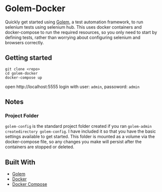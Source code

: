 # Golem-Docker

Quickly get started using [Golem](https://golem-framework.readthedocs.io/en/latest/), a test automation framework, to run selenium tests using selenium hub. This uses docker containers and docker-compose to run the required resources, so you only need to start by defining tests, rather than worrying about configuring selenium and browsers correctly.

## Getting started

```
git clone <repo>
cd golem-docker
docker-compose up
```

open http://localhost:5555
login with user: `admin`, passoword: `admin`

## Notes

### Project Folder

`golem-config` is the standard project folder created if you ran `golem-admin createdirectory golem-config`. I have included it so that you have the basic settings available to get started. This folder is mounted as a volume via the docker-compose file, so any changes you make will persist after the containers are stopped or deleted.


## Built With

* [Golem](https://golem-framework.readthedocs.io/en/latest/)
* [Docker](https://www.docker.com/)
* [Docker Compose](https://docs.docker.com/compose/)
